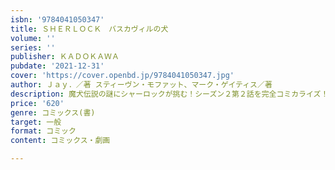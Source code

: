 ```yaml
---
isbn: '9784041050347'
title: ＳＨＥＲＬＯＣＫ　バスカヴィルの犬
volume: ''
series: ''
publisher: ＫＡＤＯＫＡＷＡ
pubdate: '2021-12-31'
cover: 'https://cover.openbd.jp/9784041050347.jpg'
author: Ｊａｙ．／著 スティーヴン・モファット、マーク・ゲイティス／著
description: 魔犬伝説の謎にシャーロックが挑む！シーズン２第２話を完全コミカライズ！
price: '620'
genre: コミックス(書)
target: 一般
format: コミック
content: コミックス・劇画

---
```

